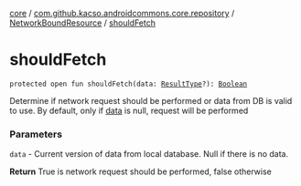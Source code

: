 [core](../../index.md) / [com.github.kacso.androidcommons.core.repository](../index.md) / [NetworkBoundResource](index.md) / [shouldFetch](./should-fetch.md)

# shouldFetch

`protected open fun shouldFetch(data: `[`ResultType`](index.md#ResultType)`?): `[`Boolean`](https://kotlinlang.org/api/latest/jvm/stdlib/kotlin/-boolean/index.html)

Determine if network request should be performed or data from DB is valid to use.
By default, only if [data](should-fetch.md#com.github.kacso.androidcommons.core.repository.NetworkBoundResource$shouldFetch(com.github.kacso.androidcommons.core.repository.NetworkBoundResource.ResultType)/data) is null, request will be performed

### Parameters

`data` - Current version of data from local database. Null if there is no data.

**Return**
True is network request should be performed, false otherwise

